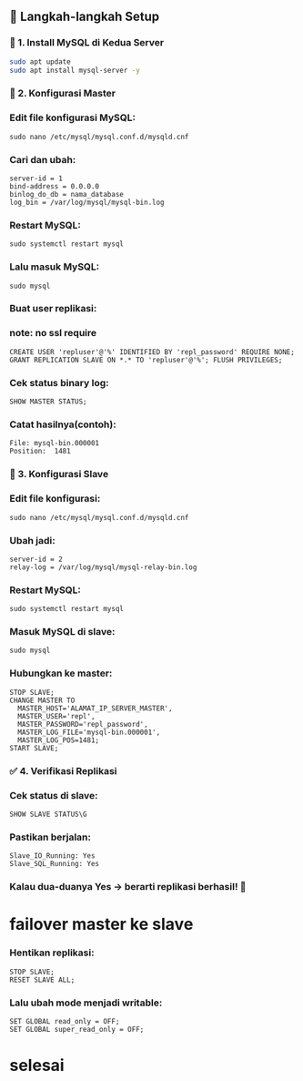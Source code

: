 ## 🚀 Langkah-langkah Setup

### 🧱 1. Install MySQL di Kedua Server

```bash
sudo apt update
sudo apt install mysql-server -y
```

### 🧭 2. Konfigurasi Master

### Edit file konfigurasi MySQL:

```
sudo nano /etc/mysql/mysql.conf.d/mysqld.cnf
```
### Cari dan ubah:

```
server-id = 1
bind-address = 0.0.0.0
binlog_do_db = nama_database
log_bin = /var/log/mysql/mysql-bin.log
```

### Restart MySQL:

```
sudo systemctl restart mysql
```
### Lalu masuk MySQL:

```
sudo mysql
```

### Buat user replikasi:
### note: no ssl require

```
CREATE USER 'repluser'@'%' IDENTIFIED BY 'repl_password' REQUIRE NONE; GRANT REPLICATION SLAVE ON *.* TO 'repluser'@'%'; FLUSH PRIVILEGES;
```

### Cek status binary log:

```
SHOW MASTER STATUS;
```

### Catat hasilnya(contoh):

```
File: mysql-bin.000001
Position:  1481
```

### 🧭 3. Konfigurasi Slave

### Edit file konfigurasi:

```
sudo nano /etc/mysql/mysql.conf.d/mysqld.cnf
```

### Ubah jadi:

```
server-id = 2
relay-log = /var/log/mysql/mysql-relay-bin.log
```

### Restart MySQL:

```
sudo systemctl restart mysql
```

### Masuk MySQL di slave:

```
sudo mysql
```

### Hubungkan ke master:

```
STOP SLAVE;
CHANGE MASTER TO
  MASTER_HOST='ALAMAT_IP_SERVER_MASTER',
  MASTER_USER='repl',
  MASTER_PASSWORD='repl_password',
  MASTER_LOG_FILE='mysql-bin.000001',
  MASTER_LOG_POS=1481;
START SLAVE;
```

### ✅ 4. Verifikasi Replikasi

### Cek status di slave:

```
SHOW SLAVE STATUS\G
```

### Pastikan berjalan:

```
Slave_IO_Running: Yes
Slave_SQL_Running: Yes
```

### Kalau dua-duanya Yes → berarti replikasi berhasil! 🎉


# failover master ke slave

### Hentikan replikasi:

```
STOP SLAVE;
RESET SLAVE ALL;
```

### Lalu ubah mode menjadi writable:

```
SET GLOBAL read_only = OFF;
SET GLOBAL super_read_only = OFF;
```
# selesai
